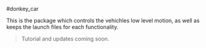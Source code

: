 #donkey_car

This is the package which controls the vehichles low level motion, as well as keeps the launch files for each functionality.

> Tutorial and updates coming soon.
